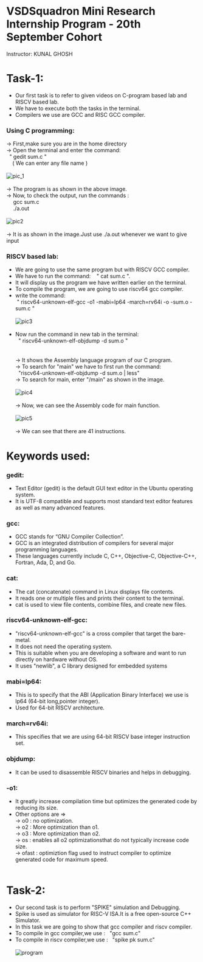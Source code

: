 # VSDSquadron Mini Research Internship Program - 20th September Cohort
Instructor: KUNAL GHOSH

# Task-1:
* Our first task is to refer to given videos on C-program based lab and RISCV based lab.<br />
* We have to execute both the tasks in the terminal.<br/>
* Compilers we use are GCC and RISC GCC compiler.<br/>
### Using C programming:
-> First,make sure you are in the home directory<br/>
-> Open the terminal and enter the command:  &ensp;<br/> &nbsp;&nbsp;" gedit sum.c " <br/>
&nbsp; &nbsp; ( We can enter any file name )<br/>
<br/>
![pic_1](https://github.com/user-attachments/assets/c89256d2-147c-49ad-9f4b-ba211215fa10)<br/>
<br/>
-> The program is as shown in the above image.<br/>
-> Now, to check the output, run the commands :<br/>
&ensp;&ensp; gcc sum.c<br/>
&ensp;&ensp; ./a.out<br/>
<br/>
![pic2](https://github.com/user-attachments/assets/65261cb9-e209-4626-8ee7-c092b13d9f61)<br/>
<br/>
-> It is as shown in the image.Just use ./a.out whenever we want to give input 

### RISCV based lab:
* We are going to use the same program but with RISCV GCC compiler.<br/>
* We have to run the command: &nbsp;&nbsp; " cat sum.c ".<br/>
* It will display us the program  we have written earlier on the terminal.<br/>
* To compile the program, we are going to use riscv64 gcc compiler.<br/>
* write the command:<br/>
&nbsp;" riscv64-unknown-elf-gcc -o1 -mabi=lp64 -march=rv64i -o -sum.o -sum.c "<br/><br/>
![pic3](https://github.com/user-attachments/assets/4d8455a4-70fd-4f22-adfe-ba47102309d5)<br/><br/>
* Now run the command in new tab in the terminal:<br/>
&nbsp; " riscv64-unknown-elf-objdump -d sum.o " <br/><br/><br/>
-> It shows the Assembly language program of our C program.<br/> 
-> To search for "main"  we have to first run the command:<br/>
&nbsp; "riscv64-unknown-elf-objdump -d sum.o | less"<br/>
-> To search for main, enter "/main" as shown in the image.<br/><br/>
![pic4](https://github.com/user-attachments/assets/fb3f17b6-ee81-4322-b589-32e631f94faf)<br/><br/>
-> Now, we can see the Assembly code for main function.<br/><br/>
![pic5](https://github.com/user-attachments/assets/17f99a1f-d1cb-4b54-9411-d124704ae57f)<br/><br/>
-> We can see that there are 41 instructions.<br/>

# Keywords used:
### gedit:
* Text Editor (gedit) is the default GUI text editor in the Ubuntu operating system.<br/>
* It is UTF-8 compatible and supports most standard text editor features as well as many advanced features.<br/>
### gcc: 
* GCC stands for “GNU Compiler Collection”.
* GCC is an integrated distribution of compilers for several major programming languages.
* These languages currently include C, C++, Objective-C, Objective-C++, Fortran, Ada, D, and Go.

### cat:
* The cat (concatenate) command in Linux displays file contents.
* It reads one or multiple files and prints their content to the terminal.
* cat is used to view file contents, combine files, and create new files.

### riscv64-unknown-elf-gcc:
* "riscv64-unknown-elf-gcc" is a cross compiler that target the bare-metal.
* It does not need the operating system.
* This is suitable when you are developing a software and want to run directly on hardware without OS.
* It uses "newlib", a C library designed for embedded systems

### mabi=lp64:
* This is to specify that the ABI (Application Binary Interface) we use is lp64 (64-bit long,pointer integer).<br/>
* Used for 64-bit RISCV architecture.

### march=rv64i:
* This specifies that we are using 64-bit RISCV base integer instruction set.

### objdump:
* It can be used to disassemble RISCV binaries and helps in debugging.

### -o1:
* It greatly increase compilation time but optimizes the generated code by reducing its size.
* Other options are =><br/>
-> o0    : no optimization.<br/>
-> o2    : More optimization than o1.<br/>
-> o3    : More optimization than o2.<br/>
-> os    : enables all o2 optimizationsthat do not typically increase code size.<br/>
-> ofast : optimiztion flag used to instruct compiler to optimize generated code for maximum speed.<br/><br/>
# Task-2:
* Our second task is to perform "SPIKE" simulation and Debugging.<br/>
* Spike is used as simulator for RISC-V ISA.It is a free open-source C++ Simulator.<br/>
* In this task we are going to show that gcc compiler and riscv compiler.<br/>
* To compile in gcc compiler,we use : &nbsp; "gcc sum.c"<br/>
* To compile in riscv compiler,we use : &nbsp; "spike pk sum.c"<br/><br/>
![program](https://github.com/user-attachments/assets/b5985661-f6d9-4238-8fa8-b322e69b896d)<br/><br/>





